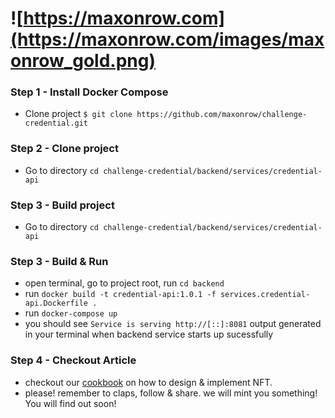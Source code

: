 # ![https://maxonrow.com](https://maxonrow.com/images/maxonrow_gold.png)

### Step 1 - Install Docker Compose

- Clone project `$ git clone https://github.com/maxonrow/challenge-credential.git`

### Step 2 - Clone project

- Go to directory `cd challenge-credential/backend/services/credential-api`

### Step 3 - Build project

- Go to directory `cd challenge-credential/backend/services/credential-api`

### Step 3 - Build & Run

- open terminal, go to project root, run `cd backend`
- run `docker build -t credential-api:1.0.1 -f services.credential-api.Dockerfile .`
- run `docker-compose up`
- you should see `Service is serving http://[::]:8081` output generated in your terminal when backend service starts up sucessfully

### Step 4 - Checkout Article

- checkout our [cookbook](https://medium.com/) on how to design & implement NFT.
- please! remember to claps, follow & share. we will mint you something! You will find out soon!

